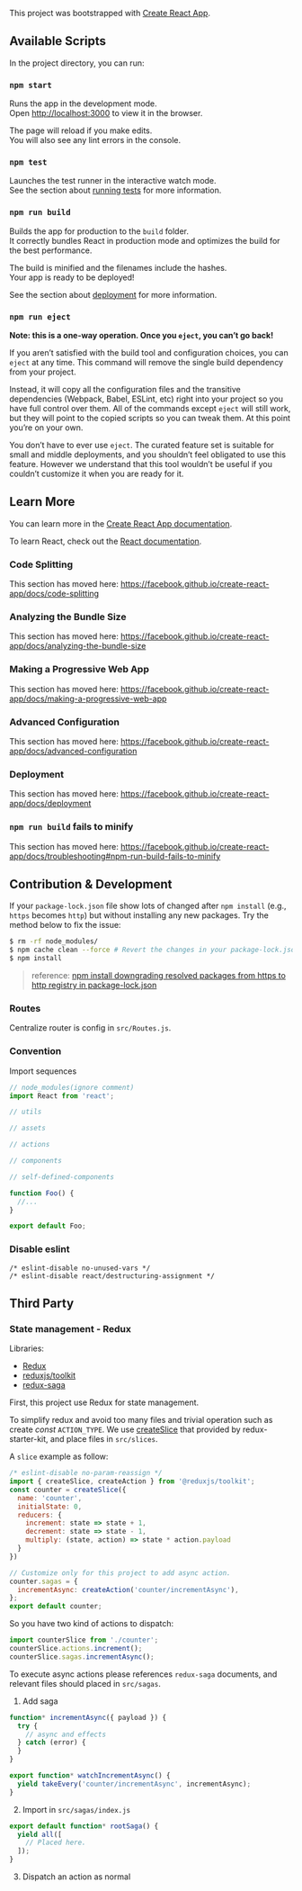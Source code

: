 This project was bootstrapped with [Create React App](https://github.com/facebook/create-react-app).

## Available Scripts

In the project directory, you can run:

### `npm start`

Runs the app in the development mode.<br />
Open [http://localhost:3000](http://localhost:3000) to view it in the browser.

The page will reload if you make edits.<br />
You will also see any lint errors in the console.

### `npm test`

Launches the test runner in the interactive watch mode.<br />
See the section about [running tests](https://facebook.github.io/create-react-app/docs/running-tests) for more information.

### `npm run build`

Builds the app for production to the `build` folder.<br />
It correctly bundles React in production mode and optimizes the build for the best performance.

The build is minified and the filenames include the hashes.<br />
Your app is ready to be deployed!

See the section about [deployment](https://facebook.github.io/create-react-app/docs/deployment) for more information.

### `npm run eject`

**Note: this is a one-way operation. Once you `eject`, you can’t go back!**

If you aren’t satisfied with the build tool and configuration choices, you can `eject` at any time. This command will remove the single build dependency from your project.

Instead, it will copy all the configuration files and the transitive dependencies (Webpack, Babel, ESLint, etc) right into your project so you have full control over them. All of the commands except `eject` will still work, but they will point to the copied scripts so you can tweak them. At this point you’re on your own.

You don’t have to ever use `eject`. The curated feature set is suitable for small and middle deployments, and you shouldn’t feel obligated to use this feature. However we understand that this tool wouldn’t be useful if you couldn’t customize it when you are ready for it.

## Learn More

You can learn more in the [Create React App documentation](https://facebook.github.io/create-react-app/docs/getting-started).

To learn React, check out the [React documentation](https://reactjs.org/).

### Code Splitting

This section has moved here: https://facebook.github.io/create-react-app/docs/code-splitting

### Analyzing the Bundle Size

This section has moved here: https://facebook.github.io/create-react-app/docs/analyzing-the-bundle-size

### Making a Progressive Web App

This section has moved here: https://facebook.github.io/create-react-app/docs/making-a-progressive-web-app

### Advanced Configuration

This section has moved here: https://facebook.github.io/create-react-app/docs/advanced-configuration

### Deployment

This section has moved here: https://facebook.github.io/create-react-app/docs/deployment

### `npm run build` fails to minify

This section has moved here: https://facebook.github.io/create-react-app/docs/troubleshooting#npm-run-build-fails-to-minify

## Contribution & Development

If your `package-lock.json` file show lots of changed after `npm install` (e.g., `https` becomes `http`) but without installing any new packages. Try the method below to fix the issue:

```bash
$ rm -rf node_modules/
$ npm cache clean --force # Revert the changes in your package-lock.json file
$ npm install
```

> reference: [npm install downgrading resolved packages from https to http registry in package-lock.json](https://npm.community/t/npm-install-downgrading-resolved-packages-from-https-to-http-registry-in-package-lock-json/1818)

### Routes

Centralize router is config in `src/Routes.js`.

### Convention

Import sequences

```js
// node_modules(ignore comment)
import React from 'react';

// utils

// assets

// actions

// components

// self-defined-components

function Foo() {
  //...
}

export default Foo;
```

### Disable eslint

```JS
/* eslint-disable no-unused-vars */
/* eslint-disable react/destructuring-assignment */
```

## Third Party

### State management - Redux

Libraries:

* [Redux](https://redux.js.org/)
* [reduxjs/toolkit](https://redux-toolkit.js.org/)
* [redux-saga](https://redux-saga.js.org/)

First, this project use Redux for state management.

To simplify redux and avoid too many files and trivial operation such as create *const* `ACTION_TYPE`.
We use [createSlice](https://redux-toolkit.js.org/api/createslice/) that provided by redux-starter-kit, and place files in `src/slices`.

A `slice` example as follow:

```js
/* eslint-disable no-param-reassign */
import { createSlice, createAction } from '@reduxjs/toolkit';
const counter = createSlice({
  name: 'counter',
  initialState: 0,
  reducers: {
    increment: state => state + 1,
    decrement: state => state - 1,
    multiply: (state, action) => state * action.payload
  }
})

// Customize only for this project to add async action.
counter.sagas = {
  incrementAsync: createAction('counter/incrementAsync'),
};
export default counter;
```

So you have two kind of actions to dispatch:

```js
import counterSlice from './counter';
counterSlice.actions.increment();
counterSlice.sagas.incrementAsync();
```

To execute async actions please references `redux-saga` documents, and relevant files should placed in `src/sagas`.

1. Add saga

```js
function* incrementAsync({ payload }) {
  try {
    // async and effects
  } catch (error) {
  }
}

export function* watchIncrementAsync() {
  yield takeEvery('counter/incrementAsync', incrementAsync);
}
```

2. Import in `src/sagas/index.js`

```js
export default function* rootSaga() {
  yield all([
    // Placed here.
  ]);
}
```

3. Dispatch an action as normal